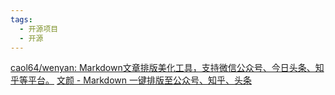 ```yaml
---
tags:
  - 开源项目
  - 开源
---
```

[caol64/wenyan: Markdown文章排版美化工具，支持微信公众号、今日头条、知乎等平台。](https://github.com/caol64/wenyan#)
[文颜 - Markdown 一键排版至公众号、知乎、头条](https://yuzhi.tech/wenyan)